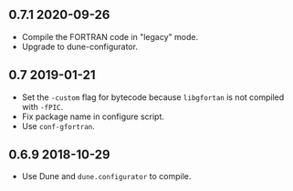 0.7.1 2020-09-26
----------------

- Compile the FORTRAN code in "legacy" mode.
- Upgrade to dune-configurator.

0.7 2019-01-21
--------------

- Set the `-custom` flag for bytecode because `libgfortan` is not
  compiled with `-fPIC`.
- Fix package name in configure script.
- Use `conf-gfortran`.


0.6.9 2018-10-29
----------------

- Use Dune and `dune.configurator` to compile.
